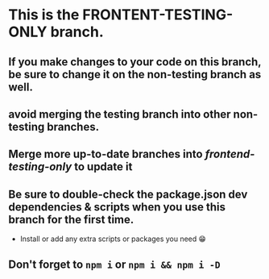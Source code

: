 # This is the FRONTENT-TESTING-ONLY branch.

## If you make changes to your code on this branch, be sure to change it on the non-testing branch as well.

## avoid merging the testing branch into other non-testing branches. 
## Merge more up-to-date branches into *frontend-testing-only* to update it 

## Be sure to double-check the package.json dev dependencies & scripts when you use this branch for the first time.
- Install or add any extra scripts or packages you need 😁

## Don't forget to `npm i` or `npm i && npm i -D`
